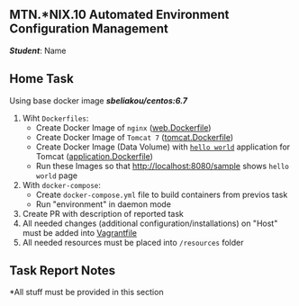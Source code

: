 MTN.*NIX.10 Automated Environment Configuration Management
---

***Student***: Name

Home Task
---
Using base docker image ***sbeliakou/centos:6.7***
1. Wiht ```Dockerfiles```:
    - Create Docker Image of ```nginx``` ([web.Dockerfile](/web.Dockerfile))
    - Create Docker Image of ```Tomcat 7``` ([tomcat.Dockerfile](/tomcat.Dockerfile))
    - Create Docker Image (Data Volume) with [```hello world```](https://tomcat.apache.org/tomcat-7.0-doc/appdev/sample/sample.war) application for Tomcat ([application.Dockerfile](application.Dockerfile))
    - Run these Images so that [http://localhost:8080/sample](http://localhost:8080/sample) shows ```hello world``` page
2. With ```docker-compose```:
    - Create ```docker-compose.yml``` file to build containers from previos task
    - Run "environment" in daemon mode
3. Create PR with description of reported task
4. All needed changes (additional configuration/installations) on "Host" must be added into [Vagrantfile](/Vagrantfile)
5. All needed resources must be placed into ```/resources``` folder

Task Report Notes
---
*All stuff must be provided in this section